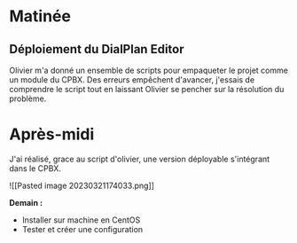 # Matinée

## Déploiement du DialPlan Editor

Olivier m'a donné un ensemble de scripts pour empaqueter le projet comme un module du CPBX. Des erreurs empêchent d'avancer, j'essais de comprendre le script tout en laissant Olivier se pencher sur la résolution du problème.

# Après-midi

J'ai réalisé, grace au script d'olivier, une version déployable s'intégrant dans le CPBX.

![[Pasted image 20230321174033.png]]

**Demain :**
- Installer sur machine en CentOS
- Tester et créer une configuration